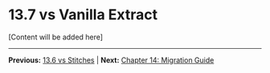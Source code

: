 # 13.7 vs Vanilla Extract

[Content will be added here]

---

**Previous:** [13.6 vs Stitches](./13.6-vs-stitches.md) | **Next:** [Chapter 14: Migration Guide](../14-migration-guide/index.md)
